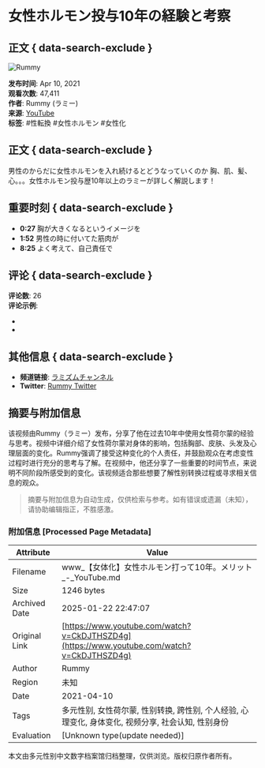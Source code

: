 # 女性ホルモン投与10年の経験と考察

## 正文 { data-search-exclude }


![Rummy](https://yt3.ggpht.com/x36anpzRbsDV9VzV0F1PHTsf4jvmnCZtrJJOlbkbKVUMCdr1c4cKljzmzAA3R4Y8Zchs0b_dbg=s48-c-k-c0x00ffffff-no-rj)

**发布时间**: Apr 10, 2021  
**观看次数**: 47,411  
**作者**: Rummy (ラミー)  
**来源**: [YouTube](https://www.youtube.com/watch?v=CkDJTHSZD4g)  
**标签**: #性転換 #女性ホルモン #女性化  

## 正文 { data-search-exclude }
男性のからだに女性ホルモンを入れ続けるとどうなっていくのか 胸、肌、髪、心。。。女性ホルモン投与歴10年以上のラミーが詳しく解説します！

## 重要时刻 { data-search-exclude }
- **0:27** 胸が大きくなるというイメージを
- **1:52** 男性の時に付いてた筋肉が
- **8:25** よく考えて、自己責任で

## 评论 { data-search-exclude }
**评论数**: 26  
**评论示例**:  
- [用户1]: 这是一个很有启发性的视频，谢谢分享！  
- [用户2]: 对于想要了解转变过程的人来说，信息非常宝贵。

## 其他信息 { data-search-exclude }
- **频道链接**: [ラミズムチャンネル](https://www.youtube.com/channel/UC2MgjZC2uMOrPZcg2bOwSJw)  
- **Twitter**: [Rummy Twitter](https://twitter.com/rummy_chocolove)
<!-- tcd_original_link https://www.youtube.com/watch?v=CkDJTHSZD4g -->


## 摘要与附加信息

<!-- tcd_abstract -->
该视频由Rummy（ラミー）发布，分享了他在过去10年中使用女性荷尔蒙的经验与思考。视频中详细介绍了女性荷尔蒙对身体的影响，包括胸部、皮肤、头发及心理层面的变化。Rummy强调了接受这种变化的个人责任，并鼓励观众在考虑变性过程时进行充分的思考与了解。在视频中，他还分享了一些重要的时间节点，来说明不同阶段所感受到的变化。该视频适合那些想要了解性别转换过程或寻求相关信息的观众。
<!-- tcd_abstract_end -->

> 摘要与附加信息为自动生成，仅供检索与参考。如有错误或遗漏（未知），请协助编辑指正，不胜感激。

### 附加信息 [Processed Page Metadata]

| Attribute       | Value                                  |
|-----------------|----------------------------------------|
| Filename        | www_【女体化】女性ホルモン打って10年。メリット_-_YouTube.md                             |
| Size            | 1246 bytes                           |
| Archived Date   | 2025-01-22 22:47:07                             |
| Original Link   | [https://www.youtube.com/watch?v=CkDJTHSZD4g](https://www.youtube.com/watch?v=CkDJTHSZD4g)                       |
| Author          | Rummy                               |
| Region          | 未知                               |
| Date            | 2021-04-10                                 |
| Tags            | 多元性别, 女性荷尔蒙, 性别转换, 跨性别, 个人经验, 心理变化, 身体变化, 视频分享, 社会认知, 性别身份                                 |
| Evaluation            | [Unknown type(update needed)]                                 |
<!-- tcd_table_end -->

本文由多元性别中文数字档案馆归档整理，仅供浏览。版权归原作者所有。
